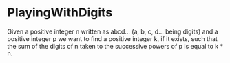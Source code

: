 # PlayingWithDigits
Given a positive integer n written as abcd... (a, b, c, d... being digits) and a positive integer p  we want to find a positive integer k, if it exists, such that the sum of the digits of n taken to the successive powers of p is equal to k * n.
